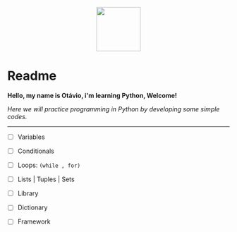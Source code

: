 <p align="center">
  <img src="https://github.com/user-attachments/assets/97463205-9559-439e-8fe0-3e84cdcb0b6f" width="100"/>
</p>

# Readme

**Hello, my name is Otávio, i'm learning Python, Welcome!** 

*Here we will practice programming in Python by developing some simple codes.*
***
- [ ] Variables
- [ ] Conditionals
- [ ] Loops: ` (while , for) `
- [ ] Lists | Tuples | Sets
- [ ] Library
- [ ] Dictionary
- [ ] Framework


